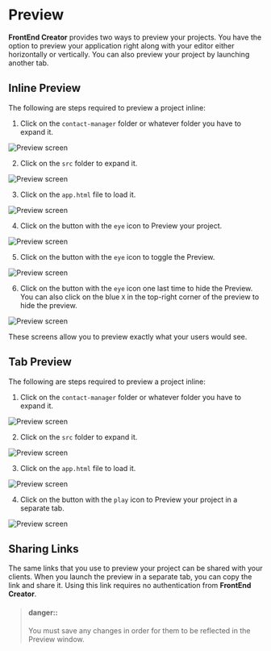 # Preview

**FrontEnd Creator** provides two ways to preview your projects. You have the option to preview your application right along with your editor either horizontally or vertically. You can also preview your project by launching another tab.

## Inline Preview

The following are steps required to preview a project inline:

1. Click on the `contact-manager` folder or whatever folder you have to expand it.

  ![Preview screen](../../assets/images/projects/preview/capture2.png)

2. Click on the `src` folder to expand it.

  ![Preview screen](../../assets/images/projects/preview/capture3.png)

3. Click on the `app.html` file to load it.

  ![Preview screen](../../assets/images/projects/preview/capture4.png)

4. Click on the button with the `eye` icon to Preview your project.

  ![Preview screen](../../assets/images/projects/preview/capture5.png)

5. Click on the button with the `eye` icon to toggle the Preview.

  ![Preview screen](../../assets/images/projects/preview/capture6.png)

6. Click on the button with the `eye` icon one last time to hide the Preview. You can also click on the blue `X` in the top-right corner of the preview to hide the preview.

  ![Preview screen](../../assets/images/projects/preview/capture4.png)

These screens allow you to preview exactly what your users would see.

## Tab Preview

The following are steps required to preview a project inline:

1. Click on the `contact-manager` folder or whatever folder you have to expand it.

  ![Preview screen](../../assets/images/projects/preview/capture2.png)

2. Click on the `src` folder to expand it.

  ![Preview screen](../../assets/images/projects/preview/capture3.png)

3. Click on the `app.html` file to load it.

  ![Preview screen](../../assets/images/projects/preview/capture4.png)

4. Click on the button with the `play` icon to Preview your project in a separate tab.

  ![Preview screen](../../assets/images/projects/preview/capture7.png)

## Sharing Links

The same links that you use to preview your project can be shared with your clients. When you launch the preview in a separate tab, you can copy the link and share it. Using this link requires no authentication from **FrontEnd Creator**.

> #### danger::
> You must save any changes in order for them to be reflected in the Preview window.

<!-- The following animation demonstrates launching a new browser tab to preview:

![Designer live preview](../../assets/images/designer-live-preview.gif)

Take note that this preview screen is outside of routes as no security is enforced. This means that you can only preview one screen at a time statically.
 -->
